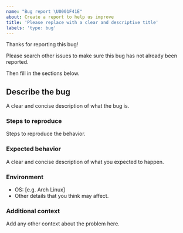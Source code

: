 ```yaml
---
name: "Bug report \U0001F41E"
about: Create a report to help us improve
title: 'Please replace with a clear and descriptive title'
labels: 'type: bug'
---
```


Thanks for reporting this bug!

Please search other issues to make sure this bug has not already been reported.

Then fill in the sections below.

## Describe the bug

A clear and concise description of what the bug is.

### Steps to reproduce

Steps to reproduce the behavior.

### Expected behavior

A clear and concise description of what you expected to happen.

### Environment

- OS: [e.g. Arch Linux]
- Other details that you think may affect.

### Additional context

Add any other context about the problem here.
